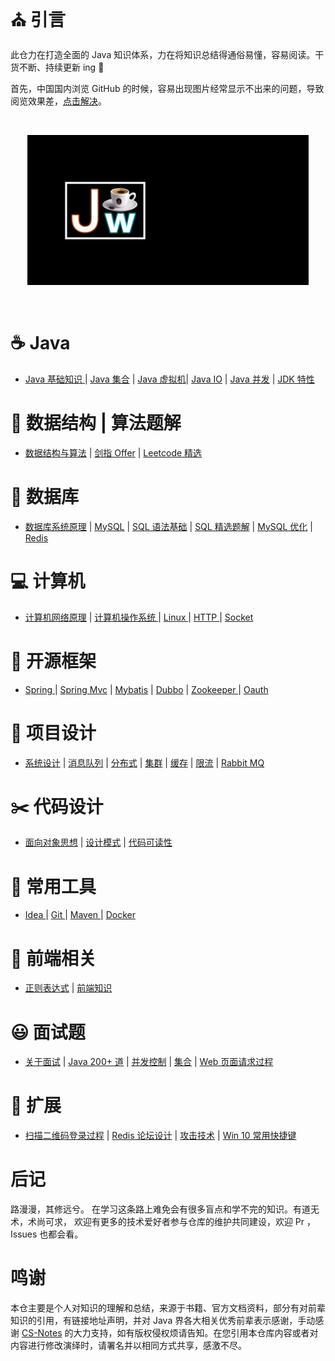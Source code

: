 # :church: 引言

此仓力在打造全面的 Java 知识体系，力在将知识总结得通俗易懂，容易阅读。干货不断、持续更新 ing  :hugs: 

首先，中国国内浏览 GitHub 的时候，容易出现图片经常显示不出来的问题，导致阅览效果差，[点击解决](https://github.com/Code-Jackwen/ZJW-Summary/blob/main/notes-md/Git/Git%20Hub%20%E5%9B%BE%E7%89%87%E6%98%BE%E7%A4%BA%E4%B8%8D%E5%87%BA%E6%9D%A5%E7%9A%84%E9%97%AE%E9%A2%98%E8%A7%A3%E5%86%B3.md)。

<br>

<div>
<p align="center">
    <a href="https://github.com/Code-Jackwen" target="_blank" rel="noopener noreferrer">
        <img src="https://github.com/Code-Jackwen/OtherPictures/blob/main/pic/5.jpg" alt="logo" width="450px" />
    </a>
</p>
</div>

<br>

# :coffee:  Java	

- [Java 基础知识 ](notes-md/Java/Java%20基础.md) | [Java 集合](notes-md/Java/Java%20容器.md) | [Java 虚拟机](notes-md/Java%20虚拟机.md)| [Java IO](notes-md/Java/Java%20IO.md) | [Java 并发](notes-md/Java/Java%20并发.md) | [JDK 特性](notes-md/Java/Jdk%20特性.md)

# 📝  数据结构 | 算法题解

- [数据结构与算法](notes-md/Algorithm/数据结构%20-%20目录.md) | [剑指 Offer](To%20offer/剑指%20Offer%20-%20目录.md) | [Leetcode 精选](notes-md/) 

# :date:  数据库 

- [数据库系统原理](notes-md/Database/数据库系统原理.md) | [ MySQL](notes-md/Database/MySQL.md) | [SQL 语法基础](notes-md/Database/SQL%20语法.md) | [SQL 精选题解](notes-md/) | [MySQL 优化](notes-md/) | [Redis](notes-md/Database/Redis.md) 

# :computer:  ​计算机

- [计算机网络原理](notes-md/Computer/计算机网络%20-%20目录.md) | [计算机操作系统 ](notes-md/Computer/计算机操作系统%20-%20目录.md)| [Linux ](notes-md/Computer/Linux.md)| [HTTP ](notes-md/Computer/HTTP.md) | [Socket ](notes-md/Computer/Socket.md) 

# :european_castle: 开源框架  

- [Spring ](notes-md/Framework)| [Spring Mvc](notes-md/Framework) | [Mybatis](notes-md/Framework) | [Dubbo](notes-md/Framework) | [Zookeeper ](notes-md/Framework) | [Oauth](notes-md/Framework)

# :straight_ruler:  项目设计   

- [系统设计](notes-md/Project/系统设计基础.md) | [消息队列](notes-md/Project/消息队列.md) | [ 分布式](notes-md/Project/分布式.md) | [集群](notes-md/Project/集群.md) | [缓存](notes-md/Project/缓存.md) | [限流](notes-md/Project/限流.md) | [Rabbit MQ](notes-md/Project/Rabbit%20MQ.md)

# :scissors:  代码设计

-  [面向对象思想](notes-md/Code/面向对象思想.md) | [设计模式](notes-md/DesignPattern设计模式%20-%20目录.md) | [代码可读性](notes-md/Code/代码可读性.md) 

# :wrench:  常用工具 

- [Idea ](notes-md/Tools/IDEA.md)| [Git ](notes-md/Tools/Git.md)| [Maven ](notes-md/Tools/Maven.md)| [Docker](notes-md/Tools/Docker.md)

# :strawberry:  ​前端相关

- [正则表达式](notes-md/Front/正则表达式.md) | [前端知识](notes-md/)

# :smiley: 面试题

- [关于面试](notes-md/Interview/关于面试.md) | [Java 200+ 道](notes-md/Interview/Java%20200+%20道.md) | [并发控制](notes-md/Interview/并发控制.md) | [集合](notes-md/Interview/集合.md) | [Web 页面请求过程](notes-md/Interview/Web%20页面请求过程.md)

# :game_die: 扩展

- [扫描二维码登录过程](notes-md/Extend/扫描二维码登录过程.md) | [Redis 论坛设计](notes-md/Extend/Redis%20论坛设计.md) | [攻击技术](notes-md/Extend/攻击技术.md) | [Win 10 常用快捷键](notes-md/Extend/Win%2010%20常用快捷键.md)



# 后记

路漫漫，其修远兮。 在学习这条路上难免会有很多盲点和学不完的知识。有道无术，术尚可求， 欢迎有更多的技术爱好者参与仓库的维护共同建设，欢迎 Pr ，Issues 也都会看。



# 鸣谢

本仓主要是个人对知识的理解和总结，来源于书籍、官方文档资料，部分有对前辈知识的引用，有链接地址声明，并对 Java 界各大相关优秀前辈表示感谢，手动感谢 [CS-Notes](https://github.com/CyC2018/CS-Notes) 的大力支持，如有版权侵权烦请告知。在您引用本仓库内容或者对内容进行修改演绎时，请署名并以相同方式共享，感激不尽。

